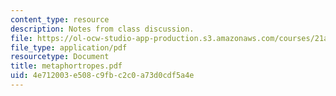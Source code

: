 ```yaml
---
content_type: resource
description: Notes from class discussion.
file: https://ol-ocw-studio-app-production.s3.amazonaws.com/courses/21a-212-myth-ritual-and-symbolism-spring-2004/4e712003e508c9fbc2c0a73d0cdf5a4e_metaphortropes.pdf
file_type: application/pdf
resourcetype: Document
title: metaphortropes.pdf
uid: 4e712003-e508-c9fb-c2c0-a73d0cdf5a4e
---
```


